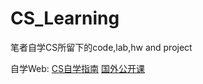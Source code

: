 # CS_Learning
笔者自学CS所留下的code,lab,hw and project

自学Web:
[CS自学指南](https://csdiy.wiki/)
[国外公开课](https://hackway.org/docs/cs/intro)

